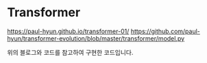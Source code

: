 # Transformer

https://paul-hyun.github.io/transformer-01/
https://github.com/paul-hyun/transformer-evolution/blob/master/transformer/model.py

위의 블로그와 코드를 참고하여 구현한 코드입니다.

